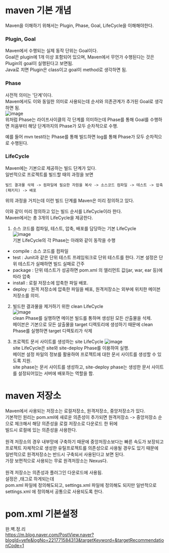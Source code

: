 # maven 기본 개념
Maven을 이해하기 위해서는 Plugin, Phase, Goal, LifeCycle을 이해해야한다.  

### Plugin, Goal
Maven에서 수행되는 실제 동작 단위는 Goal이다.  
Goal은 plugin에 1개 이상 포함되어 있으며, Maven에서 무언가 수행된다는 것은 Plugin의 goal이 실행된다고 보면됨.  
Java로 치면 Plugin은 class이고 goal이 method로 생각하면 됨.  

### Phase
사전적 의미는 '단계'이다.  
Maven에서도 이와 동일한 의미로 사용되는데 순서와 의존관계가 추가된 Goal로 생각하면 됨.  
![image](https://user-images.githubusercontent.com/67637716/167544418-5ccb1a54-4fc0-41cf-a0d2-ede1600180c2.png)  
위처럼 Phase는 라이프사이클의 각 단계를 의미하는데 Phase를 통해 Goal를 수행하면 처음부터 해당 단계까지의 Phase가 모두 순차적으로 수행.  

예를 들어 mvn test라는 Phase를 통해 빌드하면 log를 통해 Phase가 모두 순차적으로 수행된다.  

### LifeCycle
Maven에는 기본으로 제공하는 빌드 단계가 있다.  
일반적으로 프로젝트를 빌드할 때의 과정을 보면  
``` 
빌드 결과물 삭제 -> 컴파일에 필요한 자원을 복사 -> 소스코드 컴파일 -> 테스트 -> 압축(패키지) -> 배포
```  
위의 과정을 거치는데 이런 빌드 단계를 Maven은 미리 정의하고 있다.  

이와 같이 미리 정의하고 있는 빌드 순서를 LifeCycle이라 한다.  
Maven에서는 총 3개의 LifeCycle을 제공한다.  

1. 소스 코드를 컴파일, 테스트, 압축, 배포를 담당하는 기본 LifeCycle  
![image](https://user-images.githubusercontent.com/67637716/167544751-b601fb28-f7be-4d7a-9d66-7521f4bfc0af.png)  
기본 LifeCycle의 각 Phase는 아래와 같이 동작을 수행  
- compile : 소스 코드를 컴파일
- test : Junit과 같은 단위 테스트 프레임워크로 단위 테스트를 한다. 기본 설정은 단위 테스트가 실패하면 빌드 실패로 간주
- package : 단위 테스트가 성공하면 pom.xml 의 <packagin /> 엘리먼트 값(jar, war, ear 등)에 따라 압축
- install : 로컬 저장소에 압축한 파일 배포.
- deploy : 원격 저장소에 압축한 파일을 배포, 원격저장소는 외부에 위치한 메이븐 저장소를 의미.

2. 빌드한 결과물을 제거하기 위한 clean LifeCycle  
![image](https://user-images.githubusercontent.com/67637716/167545074-03642aae-5b35-482f-b77e-e667be78721f.png)  
clean Phase를 실행하면 메이븐 빌드를 통하며 생성된 모든 산출물을 삭제.  
메이븐은 기본으로 모든 살출물을 target 디렉토리에 생성하기 때문에 clean Phase를 실행하면 target 디렉토리가 삭제

3. 프로젝트 문서 사이트를 생성하는 site LifeCycle
![image](https://user-images.githubusercontent.com/67637716/167545186-1a171fbf-11c0-4469-bd3b-4193cd249550.png)  
site LifeCycle은 site와 site-deploy Phase를 이용하여 실행.  
메이븐 설정 파일의 정보를 활용하여 프로젝트에 대한 문서 사이트를 생성할 수 있도록 지원.  
site phase는 문서 사이트를 생성하고, site-deploy phase는 생성한 문서 사이트를 설정되어있는 서버에 배포하는 역할을 함.  

# maven 저장소
Maven에서 사용되는 저장소는 로컬저장소, 원격저장소, 중앙저장소가 있다.  
기본적인 원리는 pom.xml에 새로운 의존성이 추가되면 원격저장소 -> 중앙저장소 순으로 체크해서 해당 의존성을 로컬 저장소로 다운로드 한 뒤에  
빌드시 로컬에 있는 의존성을 사용한다.  
<br>
원격 저장소의 경우 내부망에 구축하기 때문에 중앙저장소보다는 빠른 속도가 보장되고  
프로젝트 자체적으로 생성한 유틸프로젝트를 의존성으로 사용될 경우도 있기 때문에  
일반적으로 원격저장소는 반드시 구축되서 사용된다고 보면 된다.  
가장 보편적으로 사용되는 무료 원격저장소는 Nexus다.  
<br>
원격 저장소는 의존성과 플러그인 다운로드에 사용됨.  
설정은 <repositories>,<pluginRepositories>태그로 하게되는데  
pom.xml 파일에 정의해도되고, settings.xml 파일에 정의해도 되지만 일반적으로 settings.xml 에 정의해서 공통으로 사용되도록 한다.  

  
  
# pom.xml 기본설정
완.벽.정.리  
https://m.blog.naver.com/PostView.naver?blogId=vefe&logNo=221771584313&targetKeyword=&targetRecommendationCode=1  
